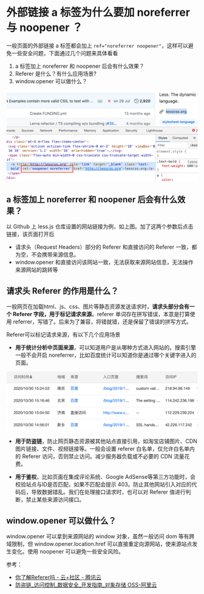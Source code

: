 # 外部链接 a 标签为什么要加 noreferrer 与 noopener ？
一般页面的外部链接 a 标签都会加上 `ref="noreferrer noopener"`，这样可以避免一些安全问题，下面通过几个问题来具体看看
1. a 标签加上 noreferrer 和 noopener 后会有什么效果？
2. Referer 是什么？有什么应用场景?
3. window.opener 可以做什么？

![noreferer_1.png](../../../images/blog/js/noreferer_1.png)

## a 标签加上 noreferrer 和 noopener 后会有什么效果？

以 Github 上 less.js 仓库设置的网站链接为例，如上图。加了这两个参数后点击链接，该页面打开后
- 请求头（Request Headers）部分的 Referer 和直接访问的 Referer 一致，都为空，不会携带来源信息。
- window.opener 和直接访问该网站一致，无法获取来源网站信息，无法操作来源网站的跳转等

## 请求头 Referer 的作用是什么？

一般网页在加载html、js、css、图片等静态资源发送请求时，**请求头部分会有一个 Referer 字段，用于标记请求来源**。referer 单词存在拼写错误，本意是打算使用 referrer，写错了。后来为了兼容，将错就错，还是保留了错误的拼写方式。

Referer可以标记请求来源，有以下几个应用场景
- **用于统计分析中页面来源**，可以知道用户是从哪种方式进入网站的。搜索引擎一般不会开启 noreferrer，比如百度统计可以知道你是通过哪个关键字进入的页面。

![noreferer_2.png](../../../images/blog/js/noreferer_2.png)

- **用于防盗链**，防止网页静态资源被其他站点直接引用，如淘宝店铺图片、CDN图片链接、文件、视频链接等。一般会设置 referer 白名单，仅允许白名单内的 Referer 访问，否则禁止访问。减少服务器负载或不必要的 CDN 流量花费。

- **用于鉴权**，比如页面在集成评论系统、Google AdSense等第三方功能时，会校验站点与ID是否匹配，如果不匹配会提示 403。防止其他网站引入对应的代码后，导致数据错乱。我们在处理接口请求时，也可以对 Referer 值进行判断，禁止某些来源访问接口。

## window.opener 可以做什么？

window.opener 可以拿到来源网站的 window 对象，虽然一般访问 dom 等有跨域限制，但 window.opener.location.href 可以直接重定向源网站，使来源站点发生变化。使用 noopener 可以避免一些安全风险。

参考：
- [你了解Referer吗 - 云+社区 - 腾讯云](https://cloud.tencent.com/developer/article/1555507)
- [防盗链_访问控制_数据安全_开发指南_对象存储 OSS-阿里云](https://help.aliyun.com/document_detail/31869.html?spm=5176.8466010.referer.1.1e611450esasVK)